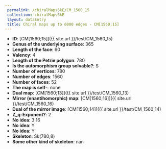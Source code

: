 ```yaml
--- 
 permalink: /chiralMaps6kE/CM_1560_15 
 collection: chiralMaps6kE
 layout: dataEntry
 title: Chiral maps up to 6000 edges - CM[1560;15]
---
```


- **ID**: [CM[1560;15]]({{ site.url }}/test/CM_1560_15)
- **Genus of the underlying surface**: 365
- **Length of the face**: 60
- **Valency**: 4
- **Length of the Petrie polygon**: 780
- **Is the automorphism group solvable?**: S
- **Number of vertices**: 780
- **Number of edges**: 1560
- **Number of faces**: 52
- **The map is self-**: none
- **Dual map**: [CM[1560;13]]({{ site.url }}/test/CM_1560_13)
- **Mirror (enantihomorphic) map**: [CM[1560;16]]({{ site.url }}/test/CM_1560_16)
- **Dual of the mirror image**: [CM[1560;14]]({{ site.url }}/test/CM_1560_14)
- **Z_q-Exponent?**: 2
- **No idea**:  3:16
- **No idea**: Y
- **No idea**: Y
- **Skeleton**: Sk(780;8)
- **Some other kind of skeleton**: nan

